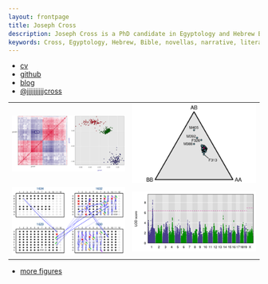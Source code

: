 ```yaml
---
layout: frontpage
title: Joseph Cross
description: Joseph Cross is a PhD candidate in Egyptology and Hebrew Bible in the Dept. of Near Eastern Languages and Civilizations at the University of Chicago.
keywords: Cross, Egyptology, Hebrew, Bible, novellas, narrative, literature, Chicago, Demotic
---
```


<div class="navbar">
  <div class="navbar-inner">
      <ul class="nav">
          <li><a href="{{ BASE_PATH }}/cross_cv.pdf">cv</a></li>
          <li><a href="https://github.com/jjjjjjjjjjcross">github</a></li>
          <li><a href="{{ BASE_PATH}}/blog.html">blog</a></li>
          <li><a href="https://twitter.com/jjjjjjjjjjcross">@jjjjjjjjjjcross</a></li>
      </ul>
  </div>
</div>

<table class="wide">
<tr>
  <td class="left">
    <a href="publpics/iplotCorr.html">
        <img src="publpics/iplotCorr.png" alt="R/qtlcharts example" title="R/qtlcharts example"/>
    </a>
  </td>
  <td class="right">
    <a href="publpics/mppdiag_fig4.html">
        <img src="publpics/mppdiag_fig4.png" alt="Broman et
        al. (2019) Fig 4" title="Broman et al. (2019) Fig 4"/>
    </a>
  </td>
</tr>
<tr>
  <td class="left">
    <a href="publpics/samplemixups_fig7.html">
        <img src="publpics/samplemixups_fig7.png" alt="Broman et al. (2015) Fig 7" title="Broman et al. (2015) Fig 7"/>
    </a>
  </td>
  <td class="right">
    <a href="publpics/rqtl2_fig1.html">
        <img src="publpics/rqtl2_fig1c.png" alt="Broman et al. (2019) Fig 1c" title="Broman et al. (2019) Fig 1c"/>
    </a>
  </td>
</tr>
</table>

<div class="navbar">
  <div class="navbar-inner">
      <ul class="nav">
          <li><a href="morefigs.html">more figures</a></li>
      </ul>
  </div>
</div>
